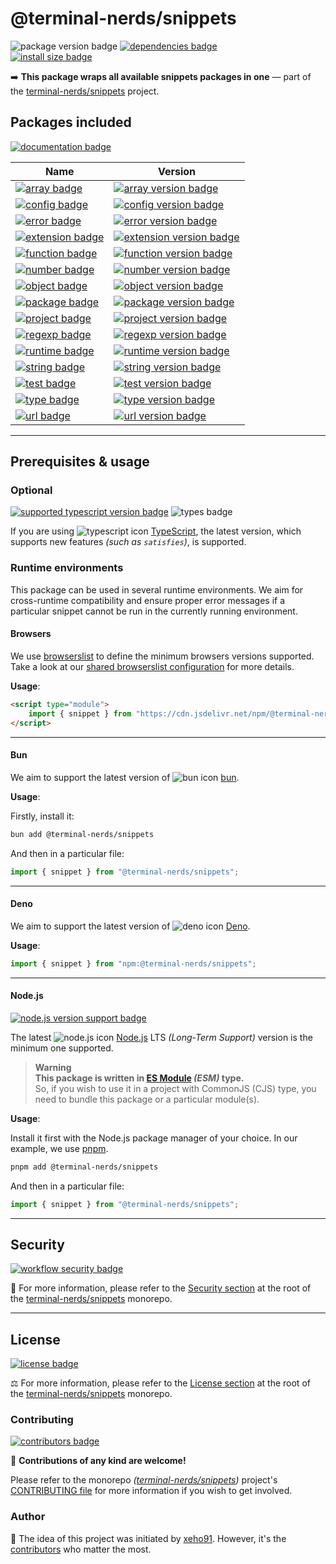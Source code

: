 # @terminal-nerds/snippets

![package version badge]
[![dependencies badge]][dependencies url]\
[![install size badge]][install size url]

➡️ **This package wraps all available snippets packages in one** — part of the [terminal-nerds/snippets] project.

[terminal-nerds/snippets]: https://github.com/terminal-nerds/snippets
[package version badge]: https://img.shields.io/npm/v/@terminal-nerds/snippets/latest?style=for-the-badge&logo=npm
[dependencies badge]: https://img.shields.io/librariesio/release/npm/@terminal-nerds/snippets?style=for-the-badge
[dependencies url]: https://libraries.io/npm/@terminal-nerds%2snippets
[install size badge]: https://packagephobia.com/badge?p=@terminal-nerds/snippets
[install size url]: https://packagephobia.com/result?p=@terminal-nerds/snippets

## Packages included

[![documentation badge]][documentation url]

[documentation badge]: https://img.shields.io/static/v1?color=informational&style=for-the-badge&label=documentation&message=jsdocs.io
[documentation url]: https://jsdocs.io/package/@terminal-nerds/snippets

<!-- prettier-sort-markdown-table -->

| Name                            | Version                                          |
| ------------------------------- | ------------------------------------------------ |
| [![array badge]][array]         | [![array version badge]][array npm page]         |
| [![config badge]][config]       | [![config version badge]][config npm page]       |
| [![error badge]][error]         | [![error version badge]][error npm page]         |
| [![extension badge]][extension] | [![extension version badge]][extension npm page] |
| [![function badge]][function]   | [![function version badge]][function npm page]   |
| [![number badge]][number]       | [![number version badge]][number npm page]       |
| [![object badge]][object]       | [![object version badge]][object npm page]       |
| [![package badge]][package]     | [![package version badge]][package npm page]     |
| [![project badge]][project]     | [![project version badge]][project npm page]     |
| [![regexp badge]][regexp]       | [![regexp version badge]][regexp npm page]       |
| [![runtime badge]][runtime]     | [![runtime version badge]][runtime npm page]     |
| [![string badge]][string]       | [![string version badge]][string npm page]       |
| [![test badge]][test]           | [![test version badge]][test npm page]           |
| [![type badge]][type]           | [![type version badge]][type npm page]           |
| [![url badge]][url]             | [![url version badge]][url npm page]             |

<!-- prettier-ignore-start -->
<!-- PACKAGES LINKS -->
[array]: https://github.com/terminal-nerds/snippets/blob/main/packages/array/README.md
[array badge]: https://img.shields.io/static/v1?label=%40terminal-nerds&message=snippets-array&style=flat-square&color=informational
[array version badge]: https://img.shields.io/npm/v/@terminal-nerds/snippets-array/latest?style=flat-square&logo=npm
[array npm page]: https://www.npmjs.com/package/@terminal-nerds/snippets-array

[config]: https://github.com/terminal-nerds/snippets/blob/main/packages/config/README.md
[config badge]: https://img.shields.io/static/v1?label=%40terminal-nerds&message=snippets-config&style=flat-square&color=informational
[config version badge]: https://img.shields.io/npm/v/@terminal-nerds/snippets-config/latest?style=flat-square&logo=npm
[config npm page]: https://www.npmjs.com/package/@terminal-nerds/snippets-config

[error]: https://github.com/terminal-nerds/snippets/blob/main/packages/error/README.md
[error badge]: https://img.shields.io/static/v1?label=%40terminal-nerds&message=snippets-error&style=flat-square&color=informational
[error version badge]: https://img.shields.io/npm/v/@terminal-nerds/snippets-error/latest?style=flat-square&logo=npm
[error npm page]: https://www.npmjs.com/package/@terminal-nerds/snippets-error

[extension]: https://github.com/terminal-nerds/snippets/blob/main/packages/extension/README.md
[extension badge]: https://img.shields.io/static/v1?label=%40terminal-nerds&message=snippets-extension&style=flat-square&color=informational
[extension version badge]: https://img.shields.io/npm/v/@terminal-nerds/snippets-extension/latest?style=flat-square&logo=npm
[extension npm page]: https://www.npmjs.com/package/@terminal-nerds/snippets-extension

[number]: https://github.com/terminal-nerds/snippets/blob/main/packages/number/README.md
[number badge]: https://img.shields.io/static/v1?label=%40terminal-nerds&message=snippets-number&style=flat-square&color=informational
[number version badge]: https://img.shields.io/npm/v/@terminal-nerds/snippets-number/latest?style=flat-square&logo=npm
[number npm page]: https://www.npmjs.com/package/@terminal-nerds/snippets-number

[function]: https://github.com/terminal-nerds/snippets/blob/main/packages/function/README.md
[function badge]: https://img.shields.io/static/v1?label=%40terminal-nerds&message=snippets-function&style=flat-square&color=informational
[function version badge]: https://img.shields.io/npm/v/@terminal-nerds/snippets-function/latest?style=flat-square&logo=npm
[function npm page]: https://www.npmjs.com/package/@terminal-nerds/snippets-function

[object]: https://github.com/terminal-nerds/snippets/blob/main/packages/object/README.md
[object badge]: https://img.shields.io/static/v1?label=%40terminal-nerds&message=snippets-object&style=flat-square&color=informational
[object version badge]: https://img.shields.io/npm/v/@terminal-nerds/snippets-object/latest?style=flat-square&logo=npm
[object npm page]: https://www.npmjs.com/package/@terminal-nerds/snippets-object

[package]: https://github.com/terminal-nerds/snippets/blob/main/packages/package/README.md
[package badge]: https://img.shields.io/static/v1?label=%40terminal-nerds&message=snippets-package&style=flat-square&color=informational
[package version badge]: https://img.shields.io/npm/v/@terminal-nerds/snippets-package/latest?style=flat-square&logo=npm
[package npm page]: https://www.npmjs.com/package/@terminal-nerds/snippets-package

[project]: https://github.com/terminal-nerds/snippets/blob/main/packages/project/README.md
[project badge]: https://img.shields.io/static/v1?label=%40terminal-nerds&message=snippets-project&style=flat-square&color=informational
[project version badge]: https://img.shields.io/npm/v/@terminal-nerds/snippets-project/latest?style=flat-square&logo=npm
[project npm page]: https://www.npmjs.com/package/@terminal-nerds/snippets-project

[regexp]: https://github.com/terminal-nerds/snippets/blob/main/packages/regexp/README.md
[regexp badge]: https://img.shields.io/static/v1?label=%40terminal-nerds&message=snippets-regexp&style=flat-square&color=informational
[regexp version badge]: https://img.shields.io/npm/v/@terminal-nerds/snippets-regexp/latest?style=flat-square&logo=npm
[regexp npm page]: https://www.npmjs.com/package/@terminal-nerds/snippets-regexp

[runtime]: https://github.com/terminal-nerds/snippets/blob/main/packages/runtime/README.md
[runtime badge]: https://img.shields.io/static/v1?label=%40terminal-nerds&message=snippets-runtime&style=flat-square&color=informational
[runtime version badge]: https://img.shields.io/npm/v/@terminal-nerds/snippets-runtime/latest?style=flat-square&logo=npm
[runtime npm page]: https://www.npmjs.com/package/@terminal-nerds/snippets-runtime

[string]: https://github.com/terminal-nerds/snippets/blob/main/packages/string/README.md
[string badge]: https://img.shields.io/static/v1?label=%40terminal-nerds&message=snippets-string&style=flat-square&color=informational
[string version badge]: https://img.shields.io/npm/v/@terminal-nerds/snippets-string/latest?style=flat-square&logo=npm
[string npm page]: https://www.npmjs.com/package/@terminal-nerds/snippets-string

[test]: https://github.com/terminal-nerds/snippets/blob/main/packages/test/README.md
[test badge]: https://img.shields.io/static/v1?label=%40terminal-nerds&message=snippets-test&style=flat-square&color=informational
[test version badge]: https://img.shields.io/npm/v/@terminal-nerds/snippets-test/latest?style=flat-square&logo=npm
[test npm page]: https://www.npmjs.com/package/@terminal-nerds/snippets-test

[type]: https://github.com/terminal-nerds/snippets/blob/main/packages/type/README.md
[type badge]: https://img.shields.io/static/v1?label=%40terminal-nerds&message=snippets-type&style=flat-square&color=informational
[type version badge]: https://img.shields.io/npm/v/@terminal-nerds/snippets-type/latest?style=flat-square&logo=npm
[type npm page]: https://www.npmjs.com/package/@terminal-nerds/snippets-type

[url]: https://github.com/terminal-nerds/snippets/blob/main/packages/url/README.md
[url badge]: https://img.shields.io/static/v1?label=%40terminal-nerds&message=snippets-url&style=flat-square&color=informational
[url version badge]: https://img.shields.io/npm/v/@terminal-nerds/snippets-url/latest?style=flat-square&logo=npm
[url npm page]: https://www.npmjs.com/package/@terminal-nerds/snippets-url
<!-- prettier-ignore-end -->

---

## Prerequisites & usage

### Optional

[![supported typescript version badge]][typescript]
![types badge]

[typescript]: https://typescriptlang.org/
[typescript icon]: https://api.iconify.design/logos/typescript-icon.svg
[supported typescript version badge]: https://img.shields.io/github/package-json/dependency-version/terminal-nerds/snippets/peer/typescript?filename=packages%2Ftypescript%2Fpackage.json&logo=typescript&style=for-the-badge&label=typescript
[types badge]: https://img.shields.io/npm/types/@terminal-nerds/snippets-function?style=for-the-badge&logo=typescript

If you are using ![typescript icon] [TypeScript],
the latest version, which supports new features _(such as `satisfies`)_, is supported.

### Runtime environments

This package can be used in several runtime environments.
We aim for cross-runtime compatibility and ensure proper error messages
if a particular snippet cannot be run in the currently running environment.

#### Browsers

We use [browserslist] to define the minimum browsers versions supported.\
Take a look at our [shared browserslist configuration] for more details.

[browserslist]: https://github.com/browserslist/browserslist
[shared browserslist configuration]: https://github.com/terminal-nerds/configs/blob/main/packages/browserslist/source/browsers.ts

**Usage**:

```html
<script type="module">
	import { snippet } from "https://cdn.jsdelivr.net/npm/@terminal-nerds/snippets";
</script>
```

---

#### Bun

We aim to support the latest version of ![bun icon] [bun].

**Usage**:

Firstly, install it:

```sh
bun add @terminal-nerds/snippets
```

And then in a particular file:

```js
import { snippet } from "@terminal-nerds/snippets";
```

[bun]: https://bun.sh/
[bun icon]: https://api.iconify.design/logos/bun.svg

---

#### Deno

We aim to support the latest version of ![deno icon] [Deno].

**Usage**:

```ts
import { snippet } from "npm:@terminal-nerds/snippets";
```

[deno]: https://deno.land/
[deno icon]: https://api.iconify.design/logos/deno.svg

---

#### Node.js

[![node.js version support badge]][node.js]

The latest ![node.js icon] [Node.js] LTS _(Long-Term Support)_ version is the minimum one supported.

> **Warning**\
> **This package is written in [ES Module] _(ESM)_ type.**\
> So, if you wish to use it in a project with CommonJS (CJS) type, you need to bundle this package or a particular module(s).

**Usage**:

Install it first with the Node.js package manager of your choice. In our example, we use [pnpm].

```sh
pnpm add @terminal-nerds/snippets
```

And then in a particular file:

```js
import { snippet } from "@terminal-nerds/snippets";
```

[ES Module]: https://www.freecodecamp.org/news/javascript-es-modules-and-module-bundlers
[pnpm]: https://pnpm.io
[node.js]: https://nodejs.org/en/
[node.js icon]: https://api.iconify.design/logos/nodejs-icon.svg
[node.js version support badge]: https://img.shields.io/node/v-lts/@terminal-nerds/snippets?style=for-the-badge&logo=nodedotjs

---

## Security

[![workflow security badge]][security policy]

🔐 For more information, please refer to the [Security section] at the root of
the [terminal-nerds/snippets] monorepo.

[workflow security badge]: https://img.shields.io/github/actions/workflow/status/terminal-nerds/snippets/maintenance.yml?label=Security&logo=github&style=for-the-badge&branch=main
[security section]: https://github.com/terminal-nerds/snippets#security
[security policy]: https://github.com/terminal-nerds/snippets/security/policy

---

## License

[![license badge]][license]

⚖️ For more information, please refer to the [License section] at the root of the [terminal-nerds/snippets] monorepo.

[license]: https://github.com/terminal-nerds/snippets/blob/main/LICENSE.md
[license badge]: https://img.shields.io/github/license/terminal-nerds/snippets?style=for-the-badge
[license section]: https://github.com/terminal-nerds/snippets#License

### Contributing

[![contributors badge]][contributors url]

🤝 **Contributions of any kind are welcome!**

Please refer to the monorepo _([terminal-nerds/snippets])_ project's [CONTRIBUTING file] for more information
if you wish to get involved.

[contributing file]: https://github.com/terminal-nerds/snippets/blob/main/.github/CONTRIBUTING.md
[contributors badge]: https://img.shields.io/github/contributors/terminal-nerds/snippets?style=for-the-badge
[contributors url]: https://github.com/terminal-nerds/snippets#contributors

### Author

🎉 The idea of this project was initiated by [xeho91]. However, it's the [contributors] who matter the most.

[contributors]: https://github.com/terminal-nerds/snippets/blob/main/README.md#project-contributors
[xeho91]: https://github.com/xeho91
